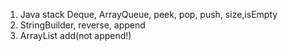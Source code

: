 1. Java stack Deque, ArrayQueue, peek, pop, push, size,isEmpty
1. StringBuilder, reverse, append
1. ArrayList add(not append!)
